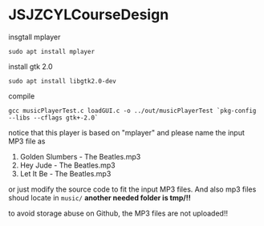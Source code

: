 # JSJZCYLCourseDesign

insgtall mplayer
```shell
sudo apt install mplayer
```

install gtk 2.0
```shell
sudo apt install libgtk2.0-dev
```

compile

```shell
gcc musicPlayerTest.c loadGUI.c -o ../out/musicPlayerTest `pkg-config --libs --cflags gtk+-2.0`
```

notice that this player is based on "mplayer" and please name the input MP3 file as
1. Golden Slumbers - The Beatles.mp3
2. Hey Jude - The Beatles.mp3
3. Let It Be - The Beatles.mp3

or just modify the source code to fit the input MP3 files. And also mp3 files shoud locate in `music/`
**another needed folder is tmp/!!**

to avoid storage abuse on Github, the MP3 files are not uploaded!!


